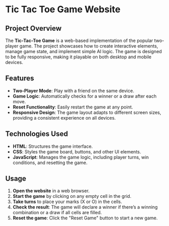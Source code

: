 # Tic Tac Toe Game Website

## Project Overview

The **Tic-Tac-Toe Game** is a web-based implementation of the popular two-player game. The project showcases how to create interactive elements, manage game state, and implement simple AI logic. The game is designed to be fully responsive, making it playable on both desktop and mobile devices.

## Features

- **Two-Player Mode**: Play with a friend on the same device.
- **Game Logic**: Automatically checks for a winner or a draw after each move.
- **Reset Functionality**: Easily restart the game at any point.
- **Responsive Design**: The game layout adapts to different screen sizes, providing a consistent experience on all devices.

## Technologies Used

- **HTML**: Structures the game interface.
- **CSS**: Styles the game board, buttons, and other UI elements.
- **JavaScript**: Manages the game logic, including player turns, win conditions, and resetting the game.


## Usage

1. **Open the website** in a web browser.
2. **Start the game** by clicking on any empty cell in the grid.
3. **Take turns** to place your marks (X or O) in the cells.
4. **Check the result**: The game will declare a winner if there’s a winning combination or a draw if all cells are filled.
5. **Reset the game**: Click the "Reset Game" button to start a new game.




